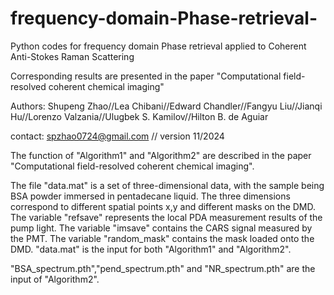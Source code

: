 # frequency-domain-Phase-retrieval-
Python codes for frequency domain Phase retrieval applied to Coherent Anti-Stokes Raman Scattering

Corresponding results are presented in the paper "Computational field-resolved coherent chemical imaging"

Authors: Shupeng Zhao//Lea Chibani//Edward Chandler//Fangyu Liu//Jianqi Hu//Lorenzo Valzania//Ulugbek S. Kamilov//Hilton B. de Aguiar

contact: spzhao0724@gmail.com   //  version 11/2024


The function of "Algorithm1" and "Algorithm2" are described in the paper "Computational field-resolved coherent chemical imaging".

The file "data.mat" is a set of three-dimensional data, with the sample being BSA powder immersed in pentadecane liquid. The three dimensions correspond to different spatial points x,y and different masks on the DMD. The variable "refsave" represents the local PDA measurement results of the pump light. The variable "imsave" contains the CARS signal measured by the PMT. The variable "random_mask" contains the mask loaded onto the DMD.  "data.mat" is the input for both "Algorithm1" and "Algorithm2".

"BSA_spectrum.pth","pend_spectrum.pth" and "NR_spectrum.pth" are the input of "Algorithm2".

